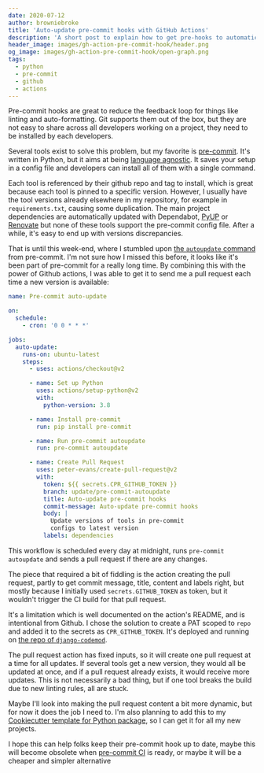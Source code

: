 ```yaml
---
date: 2020-07-12
author: browniebroke
title: 'Auto-update pre-commit hooks with GitHub Actions'
description: 'A short post to explain how to get pre-hooks to automatically update their version in the config file.'
header_image: images/gh-action-pre-commit-hook/header.png
og_image: images/gh-action-pre-commit-hook/open-graph.png
tags:
  - python
  - pre-commit
  - github
  - actions
---
```


Pre-commit hooks are great to reduce the feedback loop for things like linting and auto-formatting. Git supports them out of the box, but they are not easy to share across all developers working on a project, they need to be installed by each developers.

Several tools exist to solve this problem, but my favorite is [pre-commit](https://pre-commit.com/). It's written in Python, but it aims at being [language agnostic](https://pre-commit.com/#supported-languages). It saves your setup in a config file and developers can install all of them with a single command.

Each tool is referenced by their github repo and tag to install, which is great because each tool is pinned to a specific version. However, I usually have the tool versions already elsewhere in my repository, for example in `requirements.txt`, causing some duplication. The main project dependencies are automatically updated with Dependabot, [PyUP](https://pyup.io/) or [Renovate](https://renovate.whitesourcesoftware.com/) but none of these tools support the pre-commit config file. After a while, it's easy to end up with versions discrepancies.

That is until this week-end, where I stumbled upon [the `autoupdate` command](https://pre-commit.com/#pre-commit-autoupdate) from pre-commit. I'm not sure how I missed this before, it looks like it's been part of pre-commit for a really long time. By combining this with the power of Github actions, I was able to get it to send me a pull request each time a new version is available:

```yaml
name: Pre-commit auto-update

on:
  schedule:
    - cron: '0 0 * * *'

jobs:
  auto-update:
    runs-on: ubuntu-latest
    steps:
      - uses: actions/checkout@v2

      - name: Set up Python
        uses: actions/setup-python@v2
        with:
          python-version: 3.8

      - name: Install pre-commit
        run: pip install pre-commit

      - name: Run pre-commit autoupdate
        run: pre-commit autoupdate

      - name: Create Pull Request
        uses: peter-evans/create-pull-request@v2
        with:
          token: ${{ secrets.CPR_GITHUB_TOKEN }}
          branch: update/pre-commit-autoupdate
          title: Auto-update pre-commit hooks
          commit-message: Auto-update pre-commit hooks
          body: |
            Update versions of tools in pre-commit 
            configs to latest version
          labels: dependencies
```

This workflow is scheduled every day at midnight, runs `pre-commit autoupdate` and sends a pull request if there are any changes.

The piece that required a bit of fiddling is the action creating the pull request, partly to get commit message, title, content and labels right, but mostly because I initially used `secrets.GITHUB_TOKEN` as token, but it wouldn't trigger the CI build for that pull request.

It's a limitation which is well documented on the action's README, and is intentional from Github. I chose the solution to create a PAT scoped to `repo` and added it to the secrets as `CPR_GITHUB_TOKEN`. It's deployed and running on [the repo of `django-codemod`](https://github.com/browniebroke/django-codemod/actions?query=workflow%3A%22Pre-commit+auto-update%22).

The pull request action has fixed inputs, so it will create one pull request at a time for all updates. If several tools get a new version, they would all be updated at once, and if a pull request already exists, it would receive more updates. This is not necessarily a bad thing, but if one tool breaks the build due to new linting rules, all are stuck.

Maybe I'll look into making the pull request content a bit more dynamic, but for now it does the job I need to. I'm also planning to add this to my [Cookiecutter template for Python package](https://github.com/browniebroke/cookiecutter-pypackage), so I can get it for all my new projects.

I hope this can help folks keep their pre-commit hook up to date, maybe this will become obsolete when [pre-commit CI](https://pre-commit.ci/) is ready, or maybe it will be a cheaper and simpler alternative
